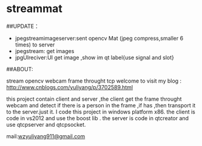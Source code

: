 streammat
=========

##UPDATE：
  * jpegstreamimageserver:sent opencv Mat (jpeg compress,smaller 6 times) to server
  * jpegstream: get images
  * jpgUIreciver:UI get image ,show im qt label{use signal and slot}

##ABOUT:

stream opencv webcam frame throught tcp
welcome to visit my blog :
http://www.cnblogs.com/yuliyang/p/3702589.html

this project contain client and server ,the client get the frame throught webcam and detect if there is a person in the frame ,if has ,then transport it to the server.just it.
 I code this project in windows platform x86.
the client is code in vs2012 and use the boost lib .
the server is code in qtcreator and use qtcpserver and qtcpsocket.

mail:wzyuliyang911@gmail.com
